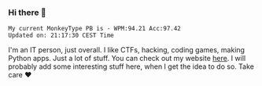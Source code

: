 ### Hi there 👋
<!-- PB START -->
```
My current MonkeyType PB is - WPM:94.21 Acc:97.42
Updated on: 21:17:30 CEST Time
```
<!-- PB END -->
I'm an IT person, just overall. I like CTFs, hacking, coding games, making Python apps. Just a lot of stuff.
You can check out my website [here](https://skill3472.github.io/).
I will probably add some interesting stuff here, when I get the idea to do so. Take care ❤️
